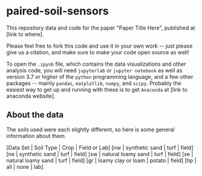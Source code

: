 # paired-soil-sensors
This repository data and code for the paper "Paper Title Here", published at [link to where]. 

Please feel free to fork this code and use it in your own work -- just please give us a citation, and make sure to make your code open source as well!

To open the `.ipynb` file, which contains the data visualizations and other analysis code, you will need `jupyterlab` or `jupyter notebook` as well as version 3.7 or higher of the `python` programming language, and a few other packages -- mainly `pandas`, `matplotlib`, `numpy`, and `scipy`. Probably the easiest way to get up and running with these is to get `Anaconda` at [link to anaconda website].  

## About the data

The soils used were each slightly different, so here is some general information about them.

[Data Set | Soil Type | Crop | Field or Lab]
[nw | synthetic sand | turf | field]
[ne | synthetic sand | turf | field]
[sw | natural loamy sand | turf | field]
[se | natural loamy sand | turf | field]
[gr | loamy clay or loam | potato | field]
[hp | all | none | lab]


